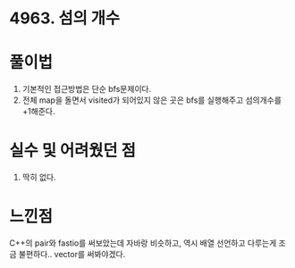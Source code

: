 # 4963. 섬의 개수

# 풀이법

1. 기본적인 접근방법은 단순 bfs문제이다.
2. 전체 map을 돌면서 visited가 되어있지 않은 곳은 bfs를 실행해주고 섬의개수를 +1해준다.

# 실수 및 어려웠던 점

1. 딱히 없다.

# 느낀점

C++의 pair와 fastio를 써보았는데 자바랑 비슷하고, 역시 배열 선언하고 다루는게 조금 불편하다.. vector를 써봐야겠다.